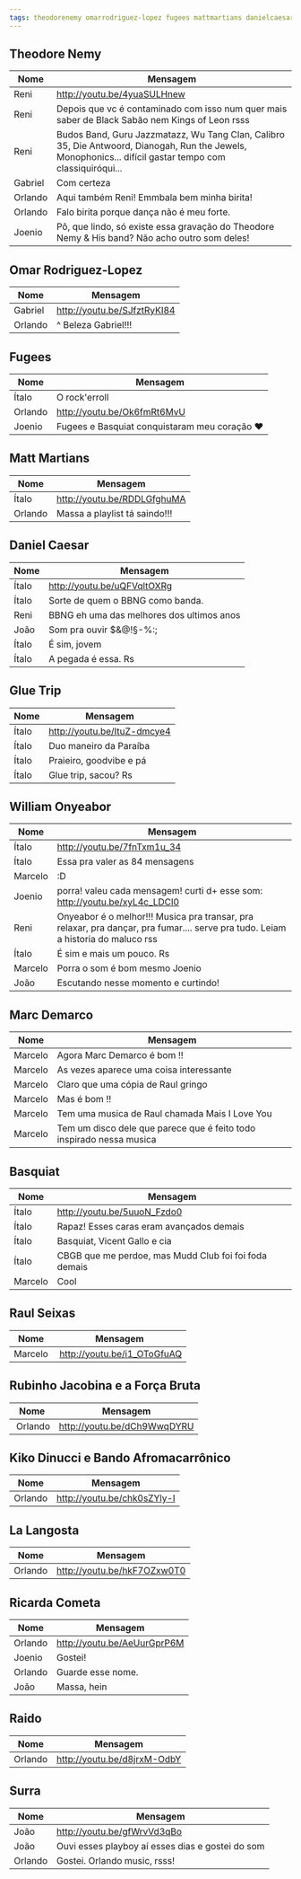 ```yaml
---
tags: theodorenemy omarrodriguez-lopez fugees mattmartians danielcaesar gluetrip williamonyeabor marcdemarco basquiat raulseixas rubinhojacobinaeaforçabruta kikodinucciebandoafromacarrônico lalangosta ricardacometa raido surra
---
```


## Theodore Nemy

| Nome    | Mensagem                                                   |
| ------- | ---------------------------------------------------------- |
| Reni    | <http://youtu.be/4yuaSULHnew>                              |
| Reni    | Depois que vc é contaminado com isso num quer mais saber de Black Sabão nem Kings of Leon rsss |
| Reni    | Budos Band, Guru Jazzmatazz, Wu Tang Clan, Calibro 35, Die Antwoord, Dianogah, Run the Jewels, Monophonics... difícil gastar tempo com classiquiróqui... |
| Gabriel | Com certeza                                                |
| Orlando | Aqui também  Reni! Emmbala bem minha birita!               |
| Orlando | Falo birita porque dança não é meu forte.                  |
| Joenio  | Pô, que lindo, só existe essa gravação do Theodore Nemy & His band? Não acho outro som deles! |

## Omar Rodriguez-Lopez

| Nome    | Mensagem                                                   |
| ------- | ---------------------------------------------------------- |
| Gabriel | <http://youtu.be/SJfztRyKI84>                              |
| Orlando | ^ Beleza Gabriel!!!                                        |

## Fugees

| Nome    | Mensagem                                                   |
| ------- | ---------------------------------------------------------- |
| Ítalo   | O rock'erroll                                              |
| Orlando | <http://youtu.be/Ok6fmRt6MvU>                              |
| Joenio  | Fugees e Basquiat conquistaram meu coração ❤               |

## Matt Martians

| Nome    | Mensagem                                                   |
| ------- | ---------------------------------------------------------- |
| Ítalo   | <http://youtu.be/RDDLGfghuMA>                              |
| Orlando | Massa a playlist tá saindo!!!                              |

## Daniel Caesar

| Nome    | Mensagem                                                   |
| ------- | ---------------------------------------------------------- |
| Ítalo   | <http://youtu.be/uQFVqltOXRg>                              |
| Ítalo   | Sorte de quem o BBNG como banda.                           |
| Reni    | BBNG eh uma das melhores dos ultimos anos                  |
| João    | Som pra ouvir $&@!§-%:;                                    |
| Ítalo   | É sim, jovem                                               |
| Ítalo   | A pegada é essa. Rs                                        |

## Glue Trip

| Nome    | Mensagem                                                   |
| ------- | ---------------------------------------------------------- |
| Ítalo   | <http://youtu.be/ItuZ-dmcye4>                              |
| Ítalo   | Duo maneiro da Paraíba                                     |
| Ítalo   | Praieiro, goodvibe e pá                                    |
| Ítalo   | Glue trip, sacou? Rs                                       |

## William Onyeabor

| Nome    | Mensagem                                                   |
| ------- | ---------------------------------------------------------- |
| Ítalo   | <http://youtu.be/7fnTxm1u_34>                              |
| Ítalo   | Essa pra valer as 84 mensagens                             |
| Marcelo | :D                                                         |
| Joenio  | porra! valeu cada mensagem! curti d+ esse som: <http://youtu.be/xyL4c_LDCl0> |
| Reni    | Onyeabor é o melhor!!! Musica pra transar, pra relaxar, pra dançar, pra fumar.... serve pra tudo. Leiam a historia do maluco rss |
| Ítalo   | É sim e mais um pouco. Rs                                  |
| Marcelo | Porra o som é bom mesmo Joenio                             |
| João    | Escutando nesse momento e curtindo!                        |

## Marc Demarco

| Nome    | Mensagem                                                   |
| ------- | ---------------------------------------------------------- |
| Marcelo | Agora Marc Demarco é bom !!                                |
| Marcelo | As vezes aparece uma coisa interessante                    |
| Marcelo | Claro que uma cópia de Raul gringo                         |
| Marcelo | Mas é bom !!                                               |
| Marcelo | Tem uma musica de Raul chamada Mais I Love You             |
| Marcelo | Tem um disco dele que parece que é feito todo inspirado nessa musica |

## Basquiat

| Nome    | Mensagem                                                   |
| ------- | ---------------------------------------------------------- |
| Ítalo   | <http://youtu.be/5uuoN_Fzdo0>                              |
| Ítalo   | Rapaz!  Esses caras eram avançados demais                  |
| Ítalo   | Basquiat, Vicent Gallo e cia                               |
| Ítalo   | CBGB que me perdoe, mas Mudd Club foi foi foda demais      |
| Marcelo | Cool                                                       |

## Raul Seixas

| Nome    | Mensagem                                                   |
| ------- | ---------------------------------------------------------- |
| Marcelo | <http://youtu.be/i1_OToGfuAQ>                              |

## Rubinho Jacobina e a Força Bruta

| Nome    | Mensagem                                                   |
| ------- | ---------------------------------------------------------- |
| Orlando | <http://youtu.be/dCh9WwqDYRU>                              |

## Kiko Dinucci e Bando Afromacarrônico

| Nome    | Mensagem                                                   |
| ------- | ---------------------------------------------------------- |
| Orlando | <http://youtu.be/chk0sZYly-I>                              |

## La Langosta

| Nome    | Mensagem                                                   |
| ------- | ---------------------------------------------------------- |
| Orlando | <http://youtu.be/hkF7OZxw0T0>                              |

## Ricarda Cometa

| Nome    | Mensagem                                                   |
| ------- | ---------------------------------------------------------- |
| Orlando | <http://youtu.be/AeUurGprP6M>                              |
| Joenio  | Gostei!                                                    |
| Orlando | Guarde esse nome.                                          |
| João    | Massa, hein                                                |

## Raido

| Nome    | Mensagem                                                   |
| ------- | ---------------------------------------------------------- |
| Orlando | <http://youtu.be/d8jrxM-OdbY>                              |

## Surra

| Nome    | Mensagem                                                   |
| ------- | ---------------------------------------------------------- |
| João    | <http://youtu.be/gfWrvVd3qBo>                              |
| João    | Ouvi esses playboy aí esses dias e gostei do som           |
| Orlando | Gostei. Orlando music, rsss!                               |
